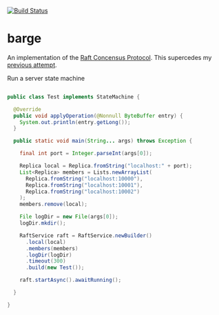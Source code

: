 [![Build Status](https://travis-ci.org/mgodave/barge.png)](https://travis-ci.org/mgodave/barge)

barge
=====

An implementation of the [Raft Concensus Protocol][1]. This supercedes my [previous attempt][2].

[1]: https://ramcloud.stanford.edu/wiki/download/attachments/11370504/raft.pdf
[2]: https://github.com/mgodave/raft
[3]: https://github.com/mgodave/netty-protobuf-rpc

Run a server state machine

```java

public class Test implements StateMachine {

  @Override
  public void applyOperation(@Nonnull ByteBuffer entry) {
    System.out.println(entry.getLong());
  }

  public static void main(String... args) throws Exception {

    final int port = Integer.parseInt(args[0]);

    Replica local = Replica.fromString("localhost:" + port);
    List<Replica> members = Lists.newArrayList(
      Replica.fromString("localhost:10000"),
      Replica.fromString("localhost:10001"),
      Replica.fromString("localhost:10002")
    );
    members.remove(local);

    File logDir = new File(args[0]);
    logDir.mkdir();

    RaftService raft = RaftService.newBuilder()
      .local(local)
      .members(members)
      .logDir(logDir)
      .timeout(300)
      .build(new Test());

    raft.startAsync().awaitRunning();

  }

}


```
